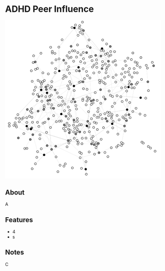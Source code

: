 ADHD Peer Influence
=====
![](./Images/figure.png)

About
-----

A

Features
--------
- 4
- s

Notes
----------

C
